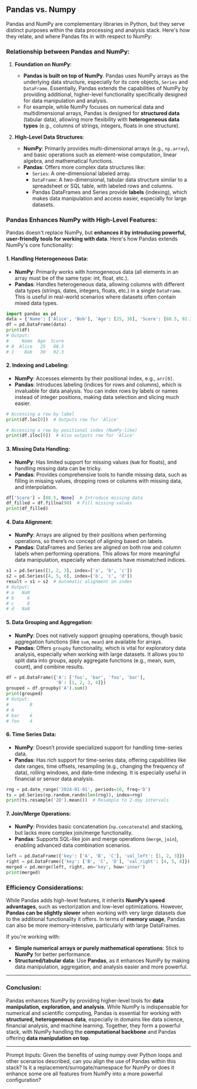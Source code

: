 
## Pandas vs. Numpy

Pandas and NumPy are complementary libraries in Python, but they serve distinct purposes within the data processing and analysis stack. Here's how they relate, and where Pandas fits in with respect to NumPy:

### **Relationship between Pandas and NumPy:**

1. **Foundation on NumPy**:
   - **Pandas is built on top of NumPy**. Pandas uses NumPy arrays as the underlying data structure, especially for its core objects, `Series` and `DataFrame`. Essentially, Pandas extends the capabilities of NumPy by providing additional, higher-level functionality specifically designed for data manipulation and analysis.
   - For example, while NumPy focuses on numerical data and multidimensional arrays, Pandas is designed for **structured data** (tabular data), allowing more flexibility with **heterogeneous data types** (e.g., columns of strings, integers, floats in one structure).

2. **High-Level Data Structures**:
   - **NumPy**: Primarily provides multi-dimensional arrays (e.g., `np.array`), and basic operations such as element-wise computation, linear algebra, and mathematical functions.
   - **Pandas**: Offers more complex data structures like:
     - `Series`: A one-dimensional labeled array.
     - `DataFrame`: A two-dimensional, tabular data structure similar to a spreadsheet or SQL table, with labeled rows and columns.
     - Pandas DataFrames and Series provide **labels** (indexing), which makes data manipulation and access easier, especially for large datasets.

### **Pandas Enhances NumPy with High-Level Features:**

Pandas doesn't replace NumPy, but **enhances it by introducing powerful, user-friendly tools for working with data**. Here's how Pandas extends NumPy's core functionality:

#### 1. **Handling Heterogeneous Data**:
   - **NumPy**: Primarily works with homogeneous data (all elements in an array must be of the same type: int, float, etc.).
   - **Pandas**: Handles heterogeneous data, allowing columns with different data types (strings, dates, integers, floats, etc.) in a single `DataFrame`. This is useful in real-world scenarios where datasets often contain mixed data types.

   ```python
   import pandas as pd
   data = {'Name': ['Alice', 'Bob'], 'Age': [25, 30], 'Score': [88.5, 92.3]}
   df = pd.DataFrame(data)
   print(df)
   # Output:
   #     Name  Age  Score
   # 0  Alice   25   88.5
   # 1    Bob   30   92.3
   ```

#### 2. **Indexing and Labeling**:
   - **NumPy**: Accesses elements by their positional index, e.g., `arr[0]`.
   - **Pandas**: Introduces labeling (indices for rows and columns), which is invaluable for data analysis. You can index rows by labels or names instead of integer positions, making data selection and slicing much easier.

   ```python
   # Accessing a row by label
   print(df.loc[0])  # Outputs row for 'Alice'

   # Accessing a row by positional index (NumPy-like)
   print(df.iloc[0])  # Also outputs row for 'Alice'
   ```

#### 3. **Missing Data Handling**:
   - **NumPy**: Has limited support for missing values (`NaN` for floats), and handling missing data can be tricky.
   - **Pandas**: Provides comprehensive tools to handle missing data, such as filling in missing values, dropping rows or columns with missing data, and interpolation.
   
   ```python
   df['Score'] = [88.5, None]  # Introduce missing data
   df_filled = df.fillna(90)  # Fill missing values
   print(df_filled)
   ```

#### 4. **Data Alignment**:
   - **NumPy**: Arrays are aligned by their positions when performing operations, so there’s no concept of aligning based on labels.
   - **Pandas**: DataFrames and Series are aligned on both row and column labels when performing operations. This allows for more meaningful data manipulation, especially when datasets have mismatched indices.
   
   ```python
   s1 = pd.Series([1, 2, 3], index=['a', 'b', 'c'])
   s2 = pd.Series([4, 5, 6], index=['b', 'c', 'd'])
   result = s1 + s2  # Automatic alignment on index
   # Output: 
   # a   NaN
   # b     6
   # c     8
   # d   NaN
   ```

#### 5. **Data Grouping and Aggregation**:
   - **NumPy**: Does not natively support grouping operations, though basic aggregation functions (like `sum`, `mean`) are available for arrays.
   - **Pandas**: Offers `groupby` functionality, which is vital for exploratory data analysis, especially when working with large datasets. It allows you to split data into groups, apply aggregate functions (e.g., mean, sum, count), and combine results.

   ```python
   df = pd.DataFrame({'A': ['foo', 'bar', 'foo', 'bar'],
                      'B': [1, 2, 3, 4]})
   grouped = df.groupby('A').sum()
   print(grouped)
   # Output:
   #        B
   # A      
   # bar    6
   # foo    4
   ```

#### 6. **Time Series Data**:
   - **NumPy**: Doesn’t provide specialized support for handling time-series data.
   - **Pandas**: Has rich support for time-series data, offering capabilities like date ranges, time offsets, resampling (e.g., changing the frequency of data), rolling windows, and date-time indexing. It is especially useful in financial or sensor data analysis.
   
   ```python
   rng = pd.date_range('2024-01-01', periods=10, freq='D')
   ts = pd.Series(np.random.randn(len(rng)), index=rng)
   print(ts.resample('2D').mean())  # Resample to 2-day intervals
   ```

#### 7. **Join/Merge Operations**:
   - **NumPy**: Provides basic concatenation (`np.concatenate`) and stacking, but lacks more complex join/merge functionality.
   - **Pandas**: Supports SQL-like join and merge operations (`merge`, `join`), enabling advanced data combination scenarios.
   
   ```python
   left = pd.DataFrame({'key': ['A', 'B', 'C'], 'val_left': [1, 2, 3]})
   right = pd.DataFrame({'key': ['B', 'C', 'D'], 'val_right': [4, 5, 6]})
   merged = pd.merge(left, right, on='key', how='inner')
   print(merged)
   ```

### **Efficiency Considerations**:
While Pandas adds high-level features, it inherits **NumPy’s speed advantages**, such as vectorization and low-level optimizations. However, **Pandas can be slightly slower** when working with very large datasets due to the additional functionality it offers. In terms of **memory usage**, Pandas can also be more memory-intensive, particularly with large DataFrames.

If you're working with:
- **Simple numerical arrays or purely mathematical operations**: Stick to **NumPy** for better performance.
- **Structured/tabular data**: Use **Pandas**, as it enhances NumPy by making data manipulation, aggregation, and analysis easier and more powerful.

---

### Conclusion:

Pandas enhances NumPy by providing higher-level tools for **data manipulation, exploration, and analysis**. While NumPy is indispensable for numerical and scientific computing, Pandas is essential for working with **structured, heterogeneous data**, especially in domains like data science, financial analysis, and machine learning. Together, they form a powerful stack, with NumPy handling the **computational backbone** and Pandas offering **data manipulation on top**.

---

Prompt Inputs:
Given the benefits of using numpy over Python loops and other scenarios described, can you align the use of Pandas within this stack? Is it a replacement/surrogate/namespace for NumPy or does it enhance some ore all features from NumPy into a more powerful configuration?



